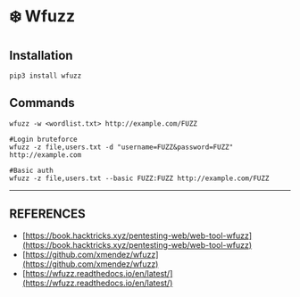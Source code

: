 # ❄️ Wfuzz

## Installation

```
pip3 install wfuzz
```

## Commands

```
wfuzz -w <wordlist.txt> http://example.com/FUZZ

#Login bruteforce
wfuzz -z file,users.txt -d "username=FUZZ&password=FUZZ" http://example.com

#Basic auth
wfuzz -z file,users.txt --basic FUZZ:FUZZ http://example.com/FUZZ
```



***

## REFERENCES

* [https://book.hacktricks.xyz/pentesting-web/web-tool-wfuzz](https://book.hacktricks.xyz/pentesting-web/web-tool-wfuzz)
* [https://github.com/xmendez/wfuzz](https://github.com/xmendez/wfuzz)
* [https://wfuzz.readthedocs.io/en/latest/](https://wfuzz.readthedocs.io/en/latest/)
